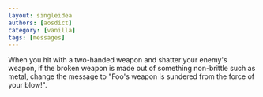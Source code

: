 ```yaml
---
layout: singleidea
authors: [aosdict]
category: [vanilla]
tags: [messages]
---
```

When you hit with a two-handed weapon and shatter your enemy's weapon, if the broken weapon is made out of something non-brittle such as metal, change the message to "Foo's weapon is sundered from the force of your blow!".
